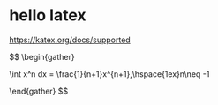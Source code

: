 # hello latex

https://katex.org/docs/supported

$$
\begin{gather}

\int x^n dx = \frac{1}{n+1}x^{n+1},\hspace{1ex}n\neq -1

\end{gather}
$$
